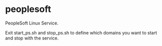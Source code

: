 # peoplesoft
PeopleSoft Linux Service.

Exit start_ps.sh and stop_ps.sh to define which domains you want to start and stop with the service.
